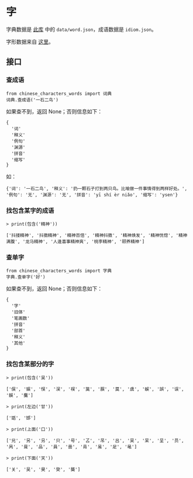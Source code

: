 # 字

字典数据是 [此库](https://github.com/pwxcoo/chinese-xinhua) 中的 `data/word.json`，成语数据是 `idiom.json`。

字形数据来自 [这里](http://git.chise.org/gitweb/?p=chise/ids.git;a=blob_plain;f=IDS-UCS-Basic.txt;hb=HEAD)。

## 接口

### 查成语

```
from chinese_characters_words import 词典
词典.查成语('一石二鸟')
```

如果查不到，返回 None；否则信息如下：
```
{
  '词'
  '释义'
  '例句'
  '渊源'
  '拼音'
  '缩写'
}
```
如：
```
{'词': '一石二鸟', '释义': '扔一颗石子打到两只鸟。比喻做一件事情得到两样好处。', '例句': '无', '渊源': '无', '拼音': 'yī shí èr niǎo', '缩写': 'ysen'}
```

### 找包含某字的成语

```
> print(包含('精神'))

['抖搂精神', '抖擞精神', '精神百倍', '精神抖擞', '精神焕发', '精神恍惚', '精神满腹', '龙马精神', '人逢喜事精神爽', '桃李精神', '颐养精神']
```

### 查单字

```
from chinese_characters_words import 字典
字典.查单字('好')
```

如果查不到，返回 None；否则信息如下：
```
{
  '字'
  '旧体'
  '笔画数'
  '拼音'
  '部首'
  '释义'
  '其他'
}
```

### 找包含某部分的字

```
> print(包含('吴'))

['俣', '娱', '悮', '洖', '祦', '筽', '脵', '茣', '虞', '蜈', '誤', '误', '鋘', '麌']

> print(左边('甘'))

['甛', '邯']

> print(上面('口'))

['兄', '另', '叧', '只', '号', '叾', '吊', '吕', '吴', '呆', '呈', '员', '呙', '咠', '品', '員', '啚', '肙', '虽', '足', '黾']

> print(下面('天'))

['关', '吴', '昊', '癸', '龑']
```